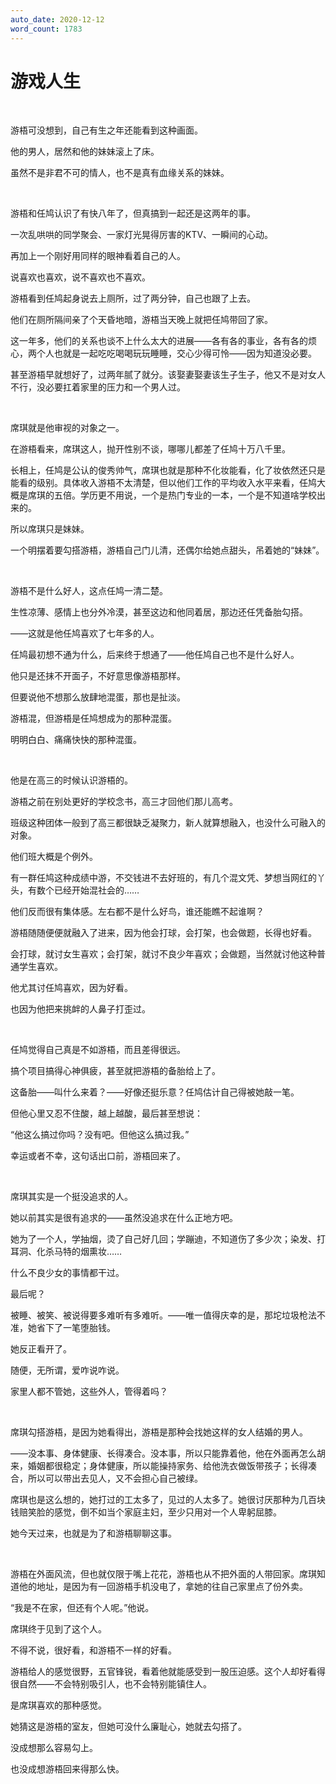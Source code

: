 ```yaml
---
auto_date: 2020-12-12
word_count: 1783
---
```


# 游戏人生

<br>

游梧可没想到，自己有生之年还能看到这种画面。

他的男人，居然和他的妹妹滚上了床。

虽然不是非君不可的情人，也不是真有血缘关系的妹妹。

<br>

游梧和任鸠认识了有快八年了，但真搞到一起还是这两年的事。

一次乱哄哄的同学聚会、一家灯光晃得厉害的KTV、一瞬间的心动。

再加上一个刚好用同样的眼神看着自己的人。

说喜欢也喜欢，说不喜欢也不喜欢。

游梧看到任鸠起身说去上厕所，过了两分钟，自己也跟了上去。

他们在厕所隔间亲了个天昏地暗，游梧当天晚上就把任鸠带回了家。

这一年多，他们的关系也谈不上什么太大的进展——各有各的事业，各有各的烦心，两个人也就是一起吃吃喝喝玩玩睡睡，交心少得可怜——因为知道没必要。

甚至游梧早就想好了，过两年腻了就分。该娶妻娶妻该生子生子，他又不是对女人不行，没必要扛着家里的压力和一个男人过。

<br>

席琪就是他审视的对象之一。

在游梧看来，席琪这人，抛开性别不谈，哪哪儿都差了任鸠十万八千里。

长相上，任鸠是公认的俊秀帅气，席琪也就是那种不化妆能看，化了妆依然还只是能看的级别。具体收入游梧不太清楚，但以他们工作的平均收入水平来看，任鸠大概是席琪的五倍。学历更不用说，一个是热门专业的一本，一个是不知道啥学校出来的。

所以席琪只是妹妹。

一个明摆着要勾搭游梧，游梧自己门儿清，还偶尔给她点甜头，吊着她的“妹妹”。

<br>

游梧不是什么好人，这点任鸠一清二楚。

生性凉薄、感情上也分外冷漠，甚至这边和他同着居，那边还任凭备胎勾搭。

——这就是他任鸠喜欢了七年多的人。

任鸠最初想不通为什么，后来终于想通了——他任鸠自己也不是什么好人。

他只是还抹不开面子，不好意思像游梧那样。

但要说他不想那么放肆地混蛋，那也是扯淡。

游梧混，但游梧是任鸠想成为的那种混蛋。

明明白白、痛痛快快的那种混蛋。

<br>

他是在高三的时候认识游梧的。

游梧之前在别处更好的学校念书，高三才回他们那儿高考。

班级这种团体一般到了高三都很缺乏凝聚力，新人就算想融入，也没什么可融入的对象。

他们班大概是个例外。

有一群任鸠这种成绩中游，不交钱进不去好班的，有几个混文凭、梦想当网红的丫头，有数个已经开始混社会的……

他们反而很有集体感。左右都不是什么好鸟，谁还能瞧不起谁啊？

游梧随随便便就融入了进来，因为他会打球，会打架，也会做题，长得也好看。

会打球，就讨女生喜欢；会打架，就讨不良少年喜欢；会做题，当然就讨他这种普通学生喜欢。

他尤其讨任鸠喜欢，因为好看。

也因为他把来挑衅的人鼻子打歪过。

<br>

任鸠觉得自己真是不如游梧，而且差得很远。

搞个项目搞得心神俱疲，甚至就把游梧的备胎给上了。

这备胎——叫什么来着？——好像还挺乐意？任鸠估计自己得被她敲一笔。

但他心里又忍不住酸，越上越酸，最后甚至想说：

“他这么搞过你吗？没有吧。但他这么搞过我。”

幸运或者不幸，这句话出口前，游梧回来了。

<br>

席琪其实是一个挺没追求的人。

她以前其实是很有追求的——虽然没追求在什么正地方吧。

她为了一个人，学抽烟，烫了自己好几回；学蹦迪，不知道伤了多少次；染发、打耳洞、化杀马特的烟熏妆……

什么不良少女的事情都干过。

最后呢？

被睡、被笑、被说得要多难听有多难听。——唯一值得庆幸的是，那坨垃圾枪法不准，她省下了一笔堕胎钱。

她反正看开了。

随便，无所谓，爱咋说咋说。

家里人都不管她，这些外人，管得着吗？

<br>

席琪勾搭游梧，是因为她看得出，游梧是那种会找她这样的女人结婚的男人。

——没本事、身体健康、长得凑合。没本事，所以只能靠着他，他在外面再怎么胡来，婚姻都很稳定；身体健康，所以能操持家务、给他洗衣做饭带孩子；长得凑合，所以可以带出去见人，又不会担心自己被绿。

席琪也是这么想的，她打过的工太多了，见过的人太多了。她很讨厌那种为几百块钱赔笑脸的感觉，倒不如当个家庭主妇，至少只用对一个人卑躬屈膝。

她今天过来，也就是为了和游梧聊聊这事。

<br>

游梧在外面风流，但也就仅限于嘴上花花，游梧也从不把外面的人带回家。席琪知道他的地址，是因为有一回游梧手机没电了，拿她的往自己家里点了份外卖。

“我是不在家，但还有个人呢。”他说。

席琪终于见到了这个人。

不得不说，很好看，和游梧不一样的好看。

游梧给人的感觉很野，五官锋锐，看着他就能感受到一股压迫感。这个人却好看得很自然——不会特别吸引人，也不会特别能镇住人。

是席琪喜欢的那种感觉。

她猜这是游梧的室友，但她可没什么廉耻心，她就去勾搭了。

没成想那么容易勾上。

也没成想游梧回来得那么快。
